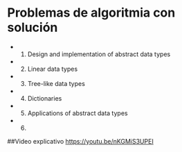 # Problemas de algoritmia con solución
- 1. Design and implementation of abstract data types
- 2. Linear data types
- 3. Tree-like data types
- 4. Dictionaries
- 5. Applications of abstract data types
- 6. 

##Video explicativo
https://youtu.be/nKGMiS3UPEI
